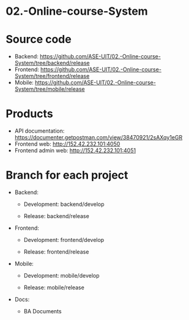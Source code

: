 # 02.-Online-course-System

# Source code

- Backend: https://github.com/ASE-UIT/02.-Online-course-System/tree/backend/release
- Frontend: https://github.com/ASE-UIT/02.-Online-course-System/tree/frontend/release
- Mobile: https://github.com/ASE-UIT/02.-Online-course-System/tree/mobile/release

# Products
- API documentation: https://documenter.getpostman.com/view/38470921/2sAXqy1eGR
- Frontend web: http://152.42.232.101:4050
- Frontend admin web: http://152.42.232.101:4051

# Branch for each project

- Backend:

  - Development: backend/develop

  - Release: backend/release

- Frontend:

  - Development: frontend/develop

  - Release: frontend/release

- Mobile:

  - Development: mobile/develop

  - Release: mobile/release

- Docs:
  - BA Documents

